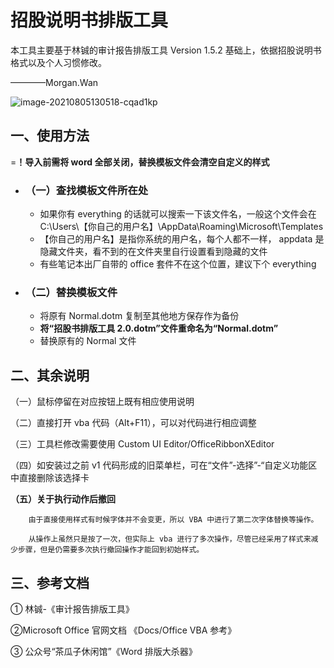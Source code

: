 # 招股说明书排版工具
本工具主要基于林铖的审计报告排版工具 Version 1.5.2 基础上，依据招股说明书格式以及个人习惯修改。

————Morgan.Wan

![image-20210805130518-cqad1kp](https://user-images.githubusercontent.com/61633409/128627960-9d8f17e1-718a-43f0-9a05-32c48266d390.png)

## 一、使用方法

 =**！导入前需将 word 全部关闭，替换模板文件会清空自定义的样式**

* ### （一）查找模板文件所在处

  * 如果你有 everything 的话就可以搜索一下该文件名，一般这个文件会在 C:\Users\【你自己的用户名】\AppData\Roaming\Microsoft\Templates
  * 【你自己的用户名】是指你系统的用户名，每个人都不一样， appdata 是隐藏文件夹，看不到的在文件夹里自行设置看到隐藏的文件
  * 有些笔记本出厂自带的 office 套件不在这个位置，建议下个 everything
* ### （二）替换模板文件

  * 将原有 Normal.dotm 复制至其他地方保存作为备份
  * **将“招股书排版工具 2.0.dotm”文件重命名为“Normal.dotm”**
  * 替换原有的 Normal 文件

## 二、其余说明

（一）鼠标停留在对应按钮上既有相应使用说明

（二）直接打开 vba 代码（Alt+F11），可以对代码进行相应调整

（三）工具栏修改需要使用 Custom UI Editor/OfficeRibbonXEditor

（四）如安装过之前 v1 代码形成的旧菜单栏，可在“文件”-选择”-“自定义功能区中直接删除该选择卡

**（五）关于执行动作后撤回**

        由于直接使用样式有时候字体并不会变更，所以 VBA 中进行了第二次字体替换等操作。

        从操作上虽然只是按了一次，但实际上 vba 进行了多次操作，尽管已经采用了样式来减少步骤，但是仍需要多次执行撤回操作才能回到初始样式。

## 三、参考文档

① 林铖-《审计报告排版工具》

②Microsoft Office 官网文档 《Docs/Office VBA 参考》

③ 公众号“茶瓜子休闲馆”《Word 排版大杀器》
